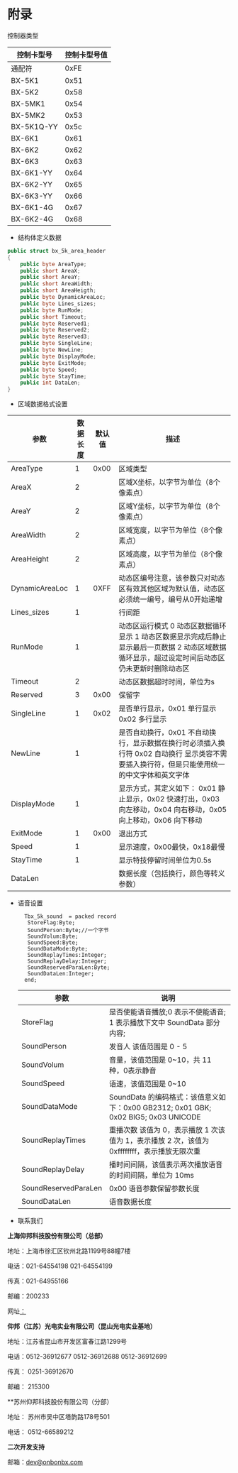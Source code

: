# 附录

控制器类型

| 控制卡型号 | 控制卡型号值 |
| ---------- | ------------ |
| 通配符     | 0xFE         |
| BX-5K1     | 0x51         |
| BX-5K2     | 0x58         |
| BX-5MK1    | 0x54         |
| BX-5MK2    | 0x53         |
| BX-5K1Q-YY | 0x5c         |
| BX-6K1     | 0x61         |
| BX-6K2     | 0x62         |
| BX-6K3     | 0x63         |
| BX-6K1-YY  | 0x64         |
| BX-6K2-YY  | 0x65         |
| BX-6K3-YY  | 0x66         |
| BX-6K1-4G  | 0x67         |
| BX-6K2-4G  | 0x68         |

- 结构体定义数据

```c#
public struct bx_5k_area_header
{
    public byte AreaType;
    public short AreaX;
    public short AreaY;
    public short AreaWidth;
    public short AreaHeigth;
    public byte DynamicAreaLoc;
    public byte Lines_sizes;
    public byte RunMode;
    public short Timeout;
    public byte Reserved1;
    public byte Reserved2;
    public byte Reserved3;
    public byte SingleLine;
    public byte NewLine;
    public byte DisplayMode;
    public byte ExitMode;
    public byte Speed;
    public byte StayTime;
    public int DataLen;
}
```

- 区域数据格式设置

| 参数           | 数据长度 | 默认值 | 描述                                                         |
| -------------- | -------- | ------ | ------------------------------------------------------------ |
| AreaType       | 1        | 0x00   | 区域类型                                                     |
| AreaX          | 2        |        | 区域X坐标，以字节为单位（8个像素点）                         |
| AreaY          | 2        |        | 区域Y坐标，以字节为单位（8个像素点）                         |
| AreaWidth      | 2        |        | 区域宽度，以字节为单位（8个像素点）                          |
| AreaHeight     | 2        |        | 区域高度，以字节为单位（8个像素点）                          |
| DynamicAreaLoc | 1        | 0XFF   | 动态区编号注意，该参数只对动态区有效其他区域为默认值，动态区必须统一编号，编号从0开始递增 |
| Lines_sizes    | 1        |        | 行间距                                                       |
| RunMode        | 1        |        | 动态区运行模式 0 动态区数据循环显示 1 动态区数据显示完成后静止显示最后一页数据 2 动态区域数据循环显示，超过设定时间后动态区仍未更新时删除动态区 |
| Timeout        | 2        |        | 动态区数据超时时间，单位为s                                  |
| Reserved       | 3        | 0x00   | 保留字                                                       |
| SingleLine     | 1        | 0x02   | 是否单行显示，0x01 单行显示 0x02 多行显示                    |
| NewLine        | 1        |        | 是否自动换行，0x01 不自动换行，显示数据在换行时必须插入换行符 0x02 自动换行 显示类容不需要插入换行符，但是只能使用统一的中文字体和英文字体 |
| DisplayMode    | 1        |        | 显示方式，其定义如下： 0x01 静止显示，0x02 快速打出，0x03 向左移动，0x04 向右移动，0x05向上移动，0x06 向下移动 |
| ExitMode       | 1        | 0x00   | 退出方式                                                     |
| Speed          | 1        |        | 显示速度，0x00最快，0x18最慢                                 |
| StayTime       | 1        |        | 显示特技停留时间单位为0.5s                                   |
| DataLen        |          |        | 数据长度（包括换行，颜色等转义参数）                         |

- 语音设置

  ```
    Tbx_5k_sound  = packed record
     StoreFlag:Byte;
     SoundPerson:Byte;//一个字节
     SoundVolum:Byte;
     SoundSpeed:Byte;
     SoundDataMode:Byte;
     SoundReplayTimes:Integer;
     SoundReplayDelay:Integer;
     SoundReservedParaLen:Byte;
     SoundDataLen:Integer;
    end;
  ```

  | 参数                 | 说明                                                         |
  | -------------------- | ------------------------------------------------------------ |
  | StoreFlag            | 是否使能语音播放;0 表示不使能语音; 1 表示播放下文中 SoundData 部分内容; |
  | SoundPerson          | 发音人 该值范围是 0 - 5                                      |
  | SoundVolum           | 音量，该值范围是 0~10，共 11 种，0表示静音                   |
  | SoundSpeed           | 语速，该值范围是 0~10                                        |
  | SoundDataMode        | SoundData 的编码格式：该值意义如下：0x00 GB2312; 0x01 GBK; 0x02 BIG5; 0x03 UNICODE |
  | SoundReplayTimes     | 重播次数 该值为 0，表示播放 1 次该值为 1，表示播放 2 次，该值为 0xffffffff，表示播放无限次重 |
  | SoundReplayDelay     | 播时间间隔，该值表示两次播放语音的时间间隔，单位为 10ms      |
  | SoundReservedParaLen | 0x00 语音参数保留参数长度                                    |
  | SoundDataLen         | 语音数据长度                                                 |


* 联系我们

**上海仰邦科技股份有限公司（总部）**

地址：上海市徐汇区钦州北路1199号88幢7楼

电话：021-64554198 021-64554199

传真：021-64955166

邮编：200233

网址[：](http://www.onbonbx.com/)

**仰邦（江苏）光电实业有限公司（昆山光电实业基地）**

地址：江苏省昆山市开发区富春江路1299号

电话：0512-36912677 0512-36912688 0512-36912699

传真： 0251-36912670

邮编： 215300

**苏州仰邦科技股份有限公司（分部）

地址： 苏州市吴中区塔韵路178号501

电话： 0512-66589212

**二次开发支持**

邮箱：dev@onbonbx.com